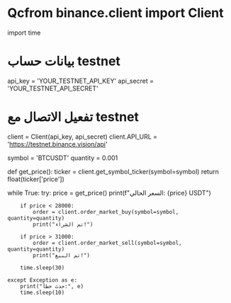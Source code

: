 # Qcfrom binance.client import Client
import time

# بيانات حساب testnet
api_key = 'YOUR_TESTNET_API_KEY'
api_secret = 'YOUR_TESTNET_API_SECRET'

# تفعيل الاتصال مع testnet
client = Client(api_key, api_secret)
client.API_URL = 'https://testnet.binance.vision/api'

symbol = 'BTCUSDT'
quantity = 0.001

def get_price():
    ticker = client.get_symbol_ticker(symbol=symbol)
    return float(ticker['price'])

while True:
    try:
        price = get_price()
        print(f"السعر الحالي: {price} USDT")

        if price < 28000:
            order = client.order_market_buy(symbol=symbol, quantity=quantity)
            print("تم الشراء!")

        if price > 31000:
            order = client.order_market_sell(symbol=symbol, quantity=quantity)
            print("تم البيع!")

        time.sleep(30)

    except Exception as e:
        print("حدث خطأ:", e)
        time.sleep(10)
